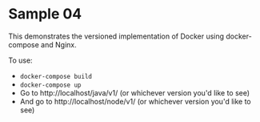 # Sample 04

This demonstrates the versioned implementation of Docker using docker-compose and Nginx.

To use:

* `docker-compose build`
* `docker-compose up`
* Go to http://localhost/java/v1/ (or whichever version you'd like to see)
* And go to http://localhost/node/v1/ (or whichever version you'd like to see)